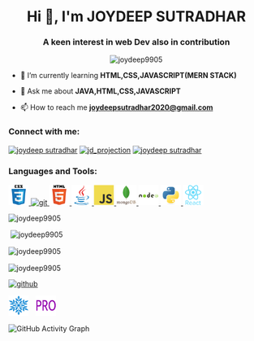 <h1 align="center">Hi 👋, I'm JOYDEEP SUTRADHAR</h1>
<h3 align="center">A keen interest in web Dev also in contribution</h3>

<p align="center"> <img src="https://komarev.com/ghpvc/?username=joydeep9905&label=Profile%20views&color=0e75b6&style=flat" alt="joydeep9905" /> </p>

- 🌱 I’m currently learning **HTML,CSS,JAVASCRIPT(MERN STACK)**

- 💬 Ask me about **JAVA,HTML,CSS,JAVASCRIPT**

- 📫 How to reach me **joydeepsutradhar2020@gmail.com**

<h3 align="left">Connect with me:</h3>
<p align="left">
<a href="https://linkedin.com/in/joydeep sutradhar" target="blank"><img align="center" src="https://raw.githubusercontent.com/rahuldkjain/github-profile-readme-generator/master/src/images/icons/Social/linked-in-alt.svg" alt="joydeep sutradhar" height="30" width="40" /></a>
<a href="https://instagram.com/jd_projection" target="blank"><img align="center" src="https://raw.githubusercontent.com/rahuldkjain/github-profile-readme-generator/master/src/images/icons/Social/instagram.svg" alt="jd_projection" height="30" width="40" /></a>
<a href="https://www.hackerrank.com/joydeep sutradhar" target="blank"><img align="center" src="https://raw.githubusercontent.com/rahuldkjain/github-profile-readme-generator/master/src/images/icons/Social/hackerrank.svg" alt="joydeep sutradhar" height="30" width="40" /></a>
</p>

<h3 align="left">Languages and Tools:</h3>
<p align="left"> <a href="https://www.w3schools.com/css/" target="_blank" rel="noreferrer"> <img src="https://raw.githubusercontent.com/devicons/devicon/master/icons/css3/css3-original-wordmark.svg" alt="css3" width="40" height="40"/> </a> <a href="https://git-scm.com/" target="_blank" rel="noreferrer"> <img src="https://www.vectorlogo.zone/logos/git-scm/git-scm-icon.svg" alt="git" width="40" height="40"/> </a> <a href="https://www.w3.org/html/" target="_blank" rel="noreferrer"> <img src="https://raw.githubusercontent.com/devicons/devicon/master/icons/html5/html5-original-wordmark.svg" alt="html5" width="40" height="40"/> </a> <a href="https://www.java.com" target="_blank" rel="noreferrer"> <img src="https://raw.githubusercontent.com/devicons/devicon/master/icons/java/java-original.svg" alt="java" width="40" height="40"/> </a> <a href="https://developer.mozilla.org/en-US/docs/Web/JavaScript" target="_blank" rel="noreferrer"> <img src="https://raw.githubusercontent.com/devicons/devicon/master/icons/javascript/javascript-original.svg" alt="javascript" width="40" height="40"/> </a> <a href="https://www.mongodb.com/" target="_blank" rel="noreferrer"> <img src="https://raw.githubusercontent.com/devicons/devicon/master/icons/mongodb/mongodb-original-wordmark.svg" alt="mongodb" width="40" height="40"/> </a> <a href="https://nodejs.org" target="_blank" rel="noreferrer"> <img src="https://raw.githubusercontent.com/devicons/devicon/master/icons/nodejs/nodejs-original-wordmark.svg" alt="nodejs" width="40" height="40"/> </a> <a href="https://www.python.org" target="_blank" rel="noreferrer"> <img src="https://raw.githubusercontent.com/devicons/devicon/master/icons/python/python-original.svg" alt="python" width="40" height="40"/> </a> <a href="https://reactjs.org/" target="_blank" rel="noreferrer"> <img src="https://raw.githubusercontent.com/devicons/devicon/master/icons/react/react-original-wordmark.svg" alt="react" width="40" height="40"/> </a> </p>

![joydeep9905](https://i.pinimg.com/originals/d7/25/4e/d7254e416786f83b2d03434983596c7d.gif)

<p>&nbsp;<img align="center" src="https://github-readme-stats.vercel.app/api?username=joydeep9905&show_icons=true&locale=en" alt="joydeep9905" /></p>
<p><img align="center" src="https://github-readme-stats.vercel.app/api/top-langs?username=joydeep9905&show_icons=true&locale=en&layout=compact" alt="joydeep9905" /></p>

<p><img align="center" src="https://github-readme-streak-stats.herokuapp.com/?user=joydeep9905&" alt="joydeep9905" /></p>

[<img src='https://cdn.jsdelivr.net/npm/simple-icons@3.0.1/icons/github.svg' alt='github' height='40'>](https://github.com/joydeep9905)  

<a href='https://archiveprogram.github.com/'><img src='https://raw.githubusercontent.com/acervenky/animated-github-badges/master/assets/acbadge.gif' width='40' height='40'></a> <a href='https://github.com/pricing'><img src='https://raw.githubusercontent.com/acervenky/animated-github-badges/master/assets/pro.gif' width='40' height='40'></a> 

![GitHub Activity Graph](https://activity-graph.herokuapp.com/graph?username=joydeep9905)  





